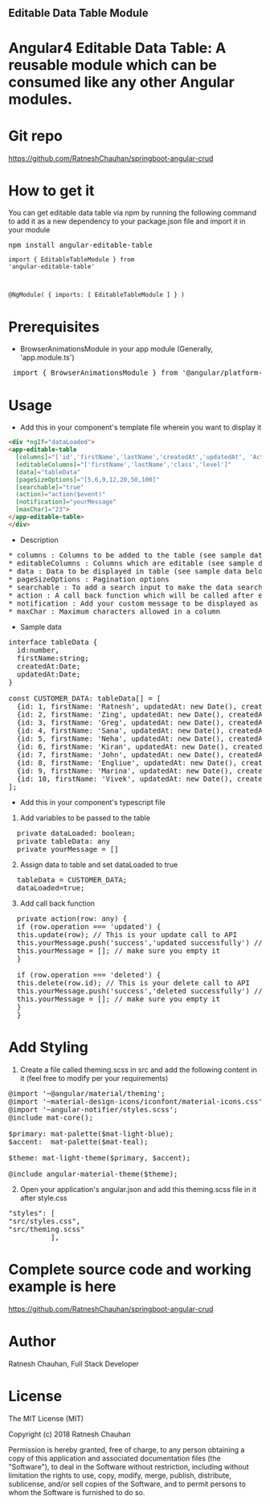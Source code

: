 ## Editable Data Table Module

Angular4 Editable Data Table: A reusable module which can be consumed like any other Angular modules.
===========================================

Git repo
=================

https://github.com/RatneshChauhan/springboot-angular-crud

How to get it
=================
You can get editable data table via npm by running the following command to add it as a new dependency to your package.json file and import it in your module

<pre>npm install angular-editable-table</pre>

<code>import { EditableTableModule } from 'angular-editable-table'
 
@NgModule( {
  imports: [
    EditableTableModule
  ]
} )
</code>

Prerequisites
================

*	BrowserAnimationsModule in your app module (Generally, 'app.module.ts')

<pre> import { BrowserAnimationsModule } from '@angular/platform-browser/animations'; </pre>

Usage
=============

*	Add this in your component's template file wherein you want to display it

```html
<div *ngIf="dataLoaded">
<app-editable-table 
  [columns]="['id','firstName','lastName','createdAt','updatedAt', 'Actions']"
  [editableColumns]="['firstName','lastName','class','level']"
  [data]="tableData" 
  [pageSizeOptions]="[5,6,9,12,20,50,100]" 
  [searchable]="true" 
  (action)="action($event)"
  [notification]="yourMessage"
  [maxChar]="23">
</app-editable-table>
</div>
```

*	Description

<pre>
* columns : Columns to be added to the table (see sample data below, make sure json keys matches the names of your columns in table)
* editableColumns : Columns which are editable (see sample data below, make sure json keys matches the names of your columns in table)
* data : Data to be displayed in table (see sample data below, make sure json keys matches the names of your columns in table)
* pageSizeOptions : Pagination options
* searchable : To add a search input to make the data searchable (default is false)
* action : A call back function which will be called after each actions like edit or delete
* notification : Add your custom message to be displayed as a notification after an action is performed on the table.
* maxChar : Maximum characters allowed in a column
</pre>

*	Sample data

<pre>
interface tableData {
  id:number,
  firstName:string;
  createdAt:Date;
  updatedAt:Date;
}

const CUSTOMER_DATA: tableData[] = [
  {id: 1, firstName: 'Ratnesh', updatedAt: new Date(), createdAt: new Date()},
  {id: 2, firstName: 'Zing', updatedAt: new Date(), createdAt: new Date()},
  {id: 3, firstName: 'Greg', updatedAt: new Date(), createdAt: new Date()},
  {id: 4, firstName: 'Sana', updatedAt: new Date(), createdAt: new Date()},
  {id: 5, firstName: 'Neha', updatedAt: new Date(), createdAt: new Date()},
  {id: 6, firstName: 'Kiran', updatedAt: new Date(), createdAt: new Date()},
  {id: 7, firstName: 'John', updatedAt: new Date(), createdAt: new Date()},
  {id: 8, firstName: 'Engliue', updatedAt: new Date(), createdAt: new Date()},
  {id: 9, firstName: 'Marina', updatedAt: new Date(), createdAt: new Date()},
  {id: 10, firstName: 'Vivek', updatedAt: new Date(), createdAt: new Date()},
];
</pre>

*	Add this in your component's typescript file

1. Add variables to be passed to the table

<pre>
  private dataLoaded: boolean;
  private tableData: any
  private yourMessage = []
</pre>

2.  Assign data to table and set dataLoaded to true

<pre>
  tableData = CUSTOMER_DATA;
  dataLoaded=true;
</pre>

3.  Add call back function

<pre>
  private action(row: any) {
  if (row.operation === 'updated') {
  this.update(row); // This is your update call to API
  this.yourMessage.push('success','updated successfully') // Show update success notification
  this.yourMessage = []; // make sure you empty it
  }
  
  if (row.operation === 'deleted') {
  this.delete(row.id); // This is your delete call to API
  this.yourMessage.push('success','deleted successfully') // Show delete success notification
  this.yourMessage = []; // make sure you empty it
  }
  }
</pre>

Add Styling
=======================================
1.	Create a file called theming.scss in src and add the following content in it (feel free to modify per your requirements)

<pre>
@import '~@angular/material/theming';
@import '~material-design-icons/iconfont/material-icons.css';
@import '~angular-notifier/styles.scss';
@include mat-core();

$primary: mat-palette($mat-light-blue);
$accent:  mat-palette($mat-teal);

$theme: mat-light-theme($primary, $accent);

@include angular-material-theme($theme);
</pre>

2.	Open your application's angular.json and add this theming.scss file in it after style.css

<pre>
"styles": [
"src/styles.css",
"src/theming.scss"
          ],
</pre>

Complete source code and working example is here 
=================================================

https://github.com/RatneshChauhan/springboot-angular-crud

Author
===============
Ratnesh Chauhan, Full Stack Developer

License
======================
The MIT License (MIT)

Copyright (c) 2018 Ratnesh Chauhan

Permission is hereby granted, free of charge, to any person obtaining a copy of this application and associated documentation files (the "Software"), to deal in the Software without restriction, including without limitation the rights to use, copy, modify, merge, publish, distribute, sublicense, and/or sell copies of the Software, and to permit persons to whom the Software is furnished to do so.


